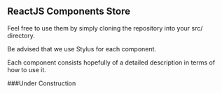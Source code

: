 ## ReactJS Components Store

Feel free to use them by simply cloning the repository into your src/ directory.

Be advised that we use Stylus for each component.

Each component consists hopefully of a detailed description in terms of how to use it.

###Under Construction

